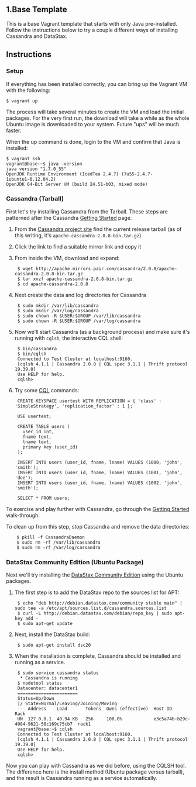 ## 1.Base Template

This is a base Vagrant template that starts with only Java pre-installed. Follow the instructions below to try a couple different ways of installing Cassandra and DataStax.

## Instructions

### Setup

If everything has been installed correctly, you can bring up the Vagrant VM with the following:

```
$ vagrant up
```

The process will take several minutes to create the VM and load the initial packages. For the very first run, the download will take a while as the whole Ubuntu image is downloaded to your system. Future "ups" will be much faster.

When the up command is done, login to the VM and confirm that Java is installed:

```
$ vagrant ssh
vagrant@base:~$ java -version
java version "1.7.0_55"
OpenJDK Runtime Environment (IcedTea 2.4.7) (7u55-2.4.7-1ubuntu1~0.12.04.2)
OpenJDK 64-Bit Server VM (build 24.51-b03, mixed mode)
```

### Cassandra (Tarball)

First let's try installing Cassandra from the Tarball. These steps are patterned after the Cassandra [Getting Started][gs] page.

1. From the [Cassandra project site][dl] find the current release tarball (as of this writing, it's `apache-cassandra-2.0.8-bin.tar.gz`)
1. Click the link to find a suitable mirror link and copy it
1. From inside the VM, download and expand:

        $ wget http://apache.mirrors.pair.com/cassandra/2.0.8/apache-cassandra-2.0.8-bin.tar.gz
        $ tar xvzf apache-cassandra-2.0.8-bin.tar.gz
        $ cd apache-cassandra-2.0.8

1. Next create the data and log directories for Cassandra

        $ sudo mkdir /var/lib/cassandra
        $ sudo mkdir /var/log/cassandra
        $ sudo chown -R $USER:$GROUP /var/lib/cassandra
        $ sudo chown -R $USER:$GROUP /var/log/cassandra

1. Now we'll start Cassandra (as a background process) and make sure it's running with `cqlsh`, the interactive CQL shell:

        $ bin/cassandra
        $ bin/cqlsh
        Connected to Test Cluster at localhost:9160.
        [cqlsh 4.1.1 | Cassandra 2.0.8 | CQL spec 3.1.1 | Thrift protocol 19.39.0]
        Use HELP for help.
        cqlsh>

1. Try some [CQL](http://www.datastax.com/documentation/cql/3.1/cql/cql_intro_c.html) commands:

        CREATE KEYSPACE usertest WITH REPLICATION = { 'class' : 'SimpleStrategy', 'replication_factor' : 1 };

        USE usertest;

        CREATE TABLE users (
          user_id int,
          fname text,
          lname text,
          primary key (user_id)
        );

        INSERT INTO users (user_id, fname, lname) VALUES (1000, 'john', 'smith');
        INSERT INTO users (user_id, fname, lname) VALUES (1001, 'john', 'doe');
        INSERT INTO users (user_id, fname, lname) VALUES (1002, 'john', 'smith');

        SELECT * FROM users;

To exercise and play further with Cassandra, go through the [Getting Started][gs] walk-through.

To clean up from this step, stop Cassandra and remove the data directories:

        $ pkill -f CassandraDaemon
        $ sudo rm -rf /var/lib/cassandra
        $ sudm rm -rf /var/log/cassandra

### DataStax Community Edition (Ubuntu Package)

Next we'll try installing the [DataStax Community Edition][dsc] using the Ubuntu packages.

1. The first step is to add the DataStax repo to the sources list for APT:

        $ echo "deb http://debian.datastax.com/community stable main" | sudo tee -a /etc/apt/sources.list.d/cassandra.sources.list
        $ curl -L http://debian.datastax.com/debian/repo_key | sudo apt-key add -
        $ sudo apt-get update

1. Next, install the DataStax build:

        $ sudo apt-get install dsc20

1. When the installation is complete, Cassandra should be installed and running as a service.

        $ sudo service cassandra status
         * Cassandra is running
        $ nodetool status
        Datacenter: datacenter1
        =======================
        Status=Up/Down
        |/ State=Normal/Leaving/Joining/Moving
        --  Address    Load       Tokens  Owns (effective)  Host ID                               Rack
        UN  127.0.0.1  40.94 KB   256     100.0%            e3c5a74b-b29c-4084-9621-50c169c75cb7  rack1
        vagrant@base:~$ cqlsh
        Connected to Test Cluster at localhost:9160.
        [cqlsh 4.1.1 | Cassandra 2.0.8 | CQL spec 3.1.1 | Thrift protocol 19.39.0]
        Use HELP for help.
        cqlsh>

Now you can play with Cassandra as we did before, using the CQLSH tool. The difference here is the install method (Ubuntu package versus tarball), and the result is Cassandra running as a service automatically.

[gs]: http://wiki.apache.org/cassandra/GettingStarted
[dl]: http://cassandra.apache.org/download/
[dsc]: http://www.datastax.com/documentation/cassandra/2.0/cassandra/install/installDeb_t.html
